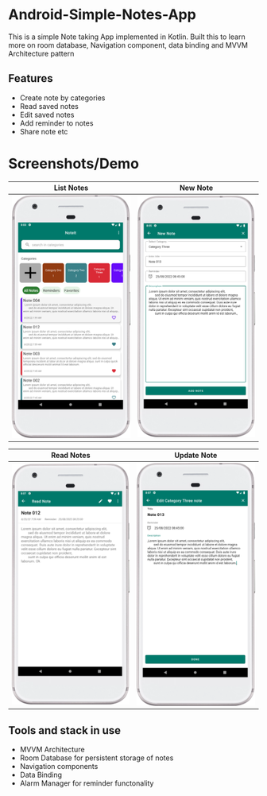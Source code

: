 # Android-Simple-Notes-App
This is a simple Note taking App implemented in Kotlin. Built this to learn more on room database, Navigation component, data binding and MVVM Architecture pattern
## Features
- Create note by categories
- Read saved notes
- Edit saved notes
- Add reminder to notes
- Share note etc
# Screenshots/Demo
<div align="center">

|<strong>List Notes </strong>|<strong>New Note</strong>|
|:--:|:--:|
|<img src ='arts/List Notes.png' width='300'/>|<img src='arts/New Note.png' width='300'/>|

|<strong>Read Notes </strong>|<strong>Update Note </strong>|
|:--:|:--:|
|<img src ='arts/Read Note.png' width='300'/>|<img src='arts/Update Note.png' width='300'/>|

</div>

## Tools and stack in use
- MVVM Architecture
- Room Database for persistent storage of notes
- Navigation components
- Data Binding
- Alarm Manager for reminder functonality
